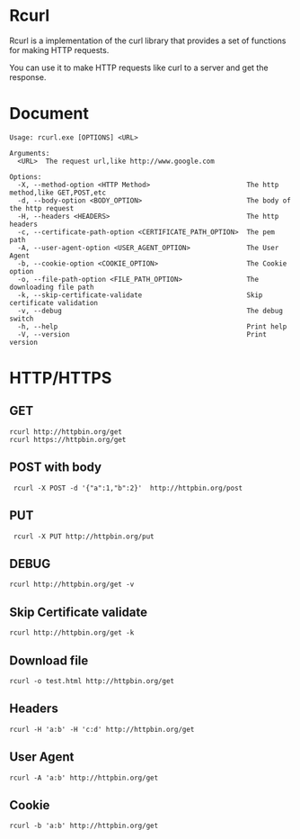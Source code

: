 # Rcurl
Rcurl is a implementation of the curl library  that provides a set of functions for making HTTP requests.

You can use it to make HTTP requests like curl to a server and get the response.

# Document
```
Usage: rcurl.exe [OPTIONS] <URL>

Arguments:
  <URL>  The request url,like http://www.google.com

Options:
  -X, --method-option <HTTP Method>                        The http method,like GET,POST,etc
  -d, --body-option <BODY_OPTION>                          The body of the http request
  -H, --headers <HEADERS>                                  The http headers
  -c, --certificate-path-option <CERTIFICATE_PATH_OPTION>  The pem path
  -A, --user-agent-option <USER_AGENT_OPTION>              The User Agent
  -b, --cookie-option <COOKIE_OPTION>                      The Cookie option
  -o, --file-path-option <FILE_PATH_OPTION>                The downloading file path
  -k, --skip-certificate-validate                          Skip certificate validation
  -v, --debug                                              The debug switch
  -h, --help                                               Print help
  -V, --version                                            Print version
```
# HTTP/HTTPS
## GET
```
rcurl http://httpbin.org/get
rcurl https://httpbin.org/get
```
## POST with body
```
 rcurl -X POST -d '{"a":1,"b":2}'  http://httpbin.org/post
```
## PUT
```
 rcurl -X PUT http://httpbin.org/put
```
## DEBUG
```
rcurl http://httpbin.org/get -v
```
## Skip Certificate validate  
```
rcurl http://httpbin.org/get -k
```
## Download file
```
rcurl -o test.html http://httpbin.org/get
```
## Headers
```
rcurl -H 'a:b' -H 'c:d' http://httpbin.org/get
```

## User Agent
```
rcurl -A 'a:b' http://httpbin.org/get
```
## Cookie
```
rcurl -b 'a:b' http://httpbin.org/get
```